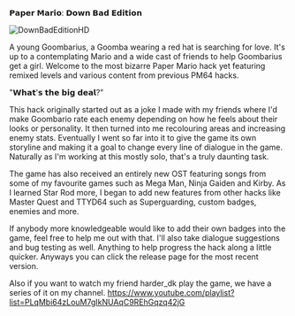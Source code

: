 𝗣𝗮𝗽𝗲𝗿 𝗠𝗮𝗿𝗶𝗼: 𝗗𝗼𝘄𝗻 𝗕𝗮𝗱 𝗘𝗱𝗶𝘁𝗶𝗼𝗻

![DownBadEditionHD](https://github.com/user-attachments/assets/0016b3b0-71dd-4a73-8924-a330c2ec7676)


A young Goombarius, a Goomba wearing a red hat is searching for love. It's up to a contemplating Mario and a wide cast of friends to help Goombarius get a girl. Welcome to the most bizarre Paper Mario hack yet featuring remixed levels and various content from previous PM64 hacks.

"𝗪𝗵𝗮𝘁'𝘀 𝘁𝗵𝗲 𝗯𝗶𝗴 𝗱𝗲𝗮𝗹?"

This hack originally started out as a joke I made with my friends where I'd make Goombario rate each enemy depending on how he feels about their looks or personality. It then turned into me recolouring areas and increasing enemy stats. Eventually I went so far into it to give the game its own storyline and making it a goal to change every line of dialogue in the game. Naturally as I'm working at this mostly solo, that's a truly daunting task.

The game has also received an entirely new OST featuring songs from some of my favourite games such as Mega Man, Ninja Gaiden and Kirby. As I learned Star Rod more, I began to add new features from other hacks like Master Quest and TTYD64 such as Superguarding, custom badges, enemies and more.

If anybody more knowledgeable would like to add their own badges into the game, feel free to help me out with that.
I'll also take dialogue suggestions and bug testing as well. Anything to help progress the hack along a little quicker.
Anyways you can click the release page for the most recent version.

Also if you want to watch my friend harder_dk play the game, we have a series of it on my channel. 
https://www.youtube.com/playlist?list=PLqMbi64zLouM7gIkNUAqC9REhGqzq42jG
